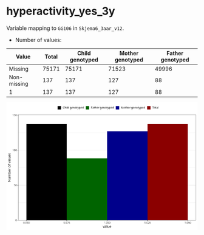 # hyperactivity_yes_3y
Variable mapping to `GG106` in `Skjema6_3aar_v12`.
- Number of values:

| Value | Total | Child genotyped | Mother genotyped | Father genotyped |
| ----- | ----- | --------------- | ---------------- | ---------------- |
| Missing | 75171 | 75171 | 71523 | 49996 |
| Non-missing | 137 | 137 | 127 | 88 |
| 1 | 137 | 137 | 127 | 88 |



![](hyperactivity_yes_3y_n.png)



